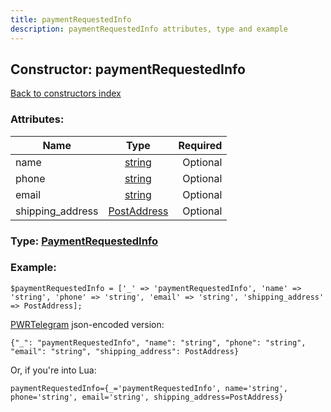 ```yaml
---
title: paymentRequestedInfo
description: paymentRequestedInfo attributes, type and example
---
```

## Constructor: paymentRequestedInfo  
[Back to constructors index](index.md)



### Attributes:

| Name     |    Type       | Required |
|----------|:-------------:|---------:|
|name|[string](../types/string.md) | Optional|
|phone|[string](../types/string.md) | Optional|
|email|[string](../types/string.md) | Optional|
|shipping\_address|[PostAddress](../types/PostAddress.md) | Optional|



### Type: [PaymentRequestedInfo](../types/PaymentRequestedInfo.md)


### Example:

```
$paymentRequestedInfo = ['_' => 'paymentRequestedInfo', 'name' => 'string', 'phone' => 'string', 'email' => 'string', 'shipping_address' => PostAddress];
```  

[PWRTelegram](https://pwrtelegram.xyz) json-encoded version:

```
{"_": "paymentRequestedInfo", "name": "string", "phone": "string", "email": "string", "shipping_address": PostAddress}
```


Or, if you're into Lua:  


```
paymentRequestedInfo={_='paymentRequestedInfo', name='string', phone='string', email='string', shipping_address=PostAddress}

```


